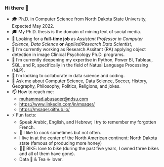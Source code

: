 ### Hi there 👋
 - 🎓 Ph.D. in Computer Science from North Dakota State University, Expected May 2022. 
 - 🎓 My Ph.D. thesis is the domain of mining text of social media.
 - 👯 Looking for a **full-time job** as *Assistant Professor in Computer Science*, *Data Science* **or** *Applied/Research Data Scientist*,
 - 🔭 I’m currently working as Research Assitant (RA) applying object detection in image Clinical Psychology Ph.D. programs.
 - 🌱 I’m currently deepening my expertise in Python, Power BI, Tableau, SQL, and R, specifically in the field of Natual Language Processing (NLP).
 - 👯 I’m looking to collaborate in data science and coding.
 - 💬 Ask me about Computer Science, Data Science, Soccer, History, Geography, Philosophy, Politics, Religions, and jokes.
 - 📫 How to reach me:
      - muhammad.abusaqer@ndsu.com
      - https://www.linkedin.com/in/msaqer/
      - https://msaqer.github.io/
- ⚡ Fun facts:
    - Speak Arabic, English, and Hebrew; I try to remember my forgotten French. 
    - 🌱 I like to cook sometimes but not often.
    - I live in at the center of the North American continent: North Dakota state (famous of producing more honey)
    - 🚴‍♀️ BIKE: love to bike (during the past five years, I owned three bikes and all of them have gone).
    - Data 💛 & Tea ☕ lover.


